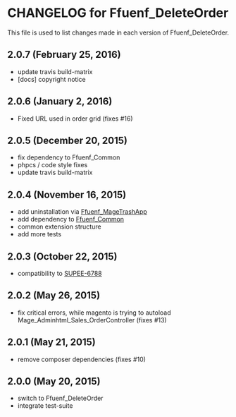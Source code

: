 # CHANGELOG for Ffuenf_DeleteOrder

This file is used to list changes made in each version of Ffuenf_DeleteOrder.

## 2.0.7 (February 25, 2016)

* update travis build-matrix
* [docs] copyright notice

## 2.0.6 (January 2, 2016)

* Fixed URL used in order grid (fixes #16)

## 2.0.5 (December 20, 2015)

* fix dependency to Ffuenf_Common
* phpcs / code style fixes
* update travis build-matrix

## 2.0.4 (November 16, 2015)

* add uninstallation via [Ffuenf_MageTrashApp](https://github.com/ffuenf/Ffuenf_MageTrashApp)
* add dependency to [Ffuenf_Common](https://github.com/ffuenf/Ffuenf_Common)
* common extension structure
* add more tests

## 2.0.3 (October 22, 2015)

* compatibility to [SUPEE-6788](https://info2.magento.com/rs/318-XBX-392/images/SUPEE-6788-Technical%20Details.pdf?mkt_tok=3RkMMJWWfF9wsRolv6jPZKXonjHpfsX66uskXqOxlMI%2F0ER3fOvrPUfGjI4CSMFjI%2BSLDwEYGJlv6SgFSbHNMbhiwrgOUhM%3D)

## 2.0.2 (May 26, 2015)

* fix critical errors, while magento is trying to autoload Mage_Adminhtml_Sales_OrderController (fixes #13)

## 2.0.1 (May 21, 2015)

* remove composer dependencies (fixes #10)

## 2.0.0 (May 20, 2015)

* switch to Ffuenf_DeleteOrder
* integrate test-suite
